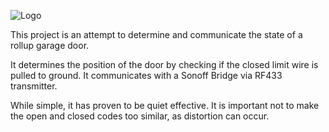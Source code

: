 ![Logo](http://svg.wiersma.co.za/github/project?lang=cpp&title=Door%20Sensor&tag=garage%20door%20sensor)

This project is an attempt to determine and communicate the state of a rollup
garage door.

It determines the position of the door by checking if the closed
limit wire is pulled to ground. It communicates with a Sonoff Bridge via RF433
transmitter.

While simple, it has proven to be quiet effective. It is important not to make
the open and closed codes too similar, as distortion can occur.
